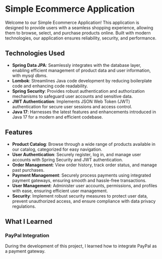# Simple Ecommerce Application

Welcome to our Simple Ecommerce Application! This application is designed to provide users with a seamless shopping experience, allowing them to browse, select, and purchase products online. Built with modern technologies, our application ensures reliability, security, and performance.

## Technologies Used

- **Spring Data JPA**: Seamlessly integrates with the database layer, enabling efficient management of product data and user information, with mysql dbms.
- **Lombok**: Streamlines Java code development by reducing boilerplate code and enhancing code readability.
- **Spring Security**: Provides robust authentication and authorization mechanisms to safeguard user accounts and sensitive data.
- **JWT Authentication**: Implements JSON Web Token (JWT) authentication for secure user sessions and access control.
- **Java 17**: Harnesses the latest features and enhancements introduced in Java 17 for a modern and efficient codebase.

## Features

- **Product Catalog**: Browse through a wide range of products available in our catalog, categorized for easy navigation.
- **User Authentication**: Securely register, log in, and manage user accounts with Spring Security and JWT authentication.
- **Order Management**: View order history, track order status, and manage past purchases.
- **Payment Management**: Securely process payments using integrated payment gateways, ensuring smooth and hassle-free transactions.
- **User Management**: Administer user accounts, permissions, and profiles with ease, ensuring efficient user management.
- **Security**: Implement robust security measures to protect user data, prevent unauthorized access, and ensure compliance with data privacy regulations.

## What I Learned

### PayPal Integration

During the development of this project, I learned how to integrate PayPal as a payment gateway.

